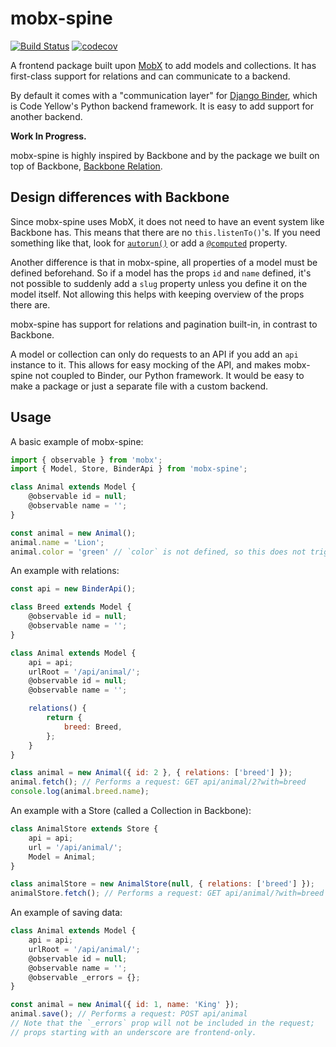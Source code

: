 # mobx-spine

[![Build Status](https://travis-ci.org/CodeYellowBV/mobx-spine.svg?branch=master)](https://travis-ci.org/CodeYellowBV/mobx-spine)
[![codecov](https://codecov.io/gh/CodeYellowBV/mobx-spine/branch/master/graph/badge.svg)](https://codecov.io/gh/CodeYellowBV/mobx-spine)

A frontend package built upon [MobX](https://mobx.js.org/) to add models and collections. It has first-class support for relations and can communicate to a backend.

By default it comes with a "communication layer" for [Django Binder](https://github.com/CodeYellowBV/django-binder), which is Code Yellow's Python backend framework. It is easy to add support for another backend.

**Work In Progress.**

mobx-spine is highly inspired by Backbone and by the package we built on top of Backbone, [Backbone Relation](https://github.com/CodeYellowBV/backbone-relation).

## Design differences with Backbone

Since mobx-spine uses MobX, it does not need to have an event system like Backbone has. This means that there are no `this.listenTo()`'s. If you need something like that, look for [`autorun()`](https://mobx.js.org/refguide/autorun.html) or add a [`@computed`](https://mobx.js.org/refguide/computed-decorator.html) property.

Another difference is that in mobx-spine, all properties of a model must be defined beforehand. So if a model has the props `id` and `name` defined, it's not possible to suddenly add a `slug` property unless you define it on the model itself. Not allowing this helps with keeping overview of the props there are.

mobx-spine has support for relations and pagination built-in, in contrast to Backbone.

A model or collection can only do requests to an API if you add an `api` instance to it. This allows for easy mocking of the API, and makes mobx-spine not coupled to Binder, our Python framework. It would be easy to make a package or just a separate file with a custom backend.

## Usage

A basic example of mobx-spine:

```js
import { observable } from 'mobx';
import { Model, Store, BinderApi } from 'mobx-spine';

class Animal extends Model {
    @observable id = null;
    @observable name = '';
}

const animal = new Animal();
animal.name = 'Lion';
animal.color = 'green' // `color` is not defined, so this does not trigger a re-render if used in a component.
```

An example with relations:

```js
const api = new BinderApi();

class Breed extends Model {
    @observable id = null;
    @observable name = '';
}

class Animal extends Model {
    api = api;
    urlRoot = '/api/animal/';
    @observable id = null;
    @observable name = '';

    relations() {
        return {
            breed: Breed,
        };
    }
}

class animal = new Animal({ id: 2 }, { relations: ['breed'] });
animal.fetch(); // Performs a request: GET api/animal/2?with=breed
console.log(animal.breed.name);
```

An example with a Store (called a Collection in Backbone):

```js
class AnimalStore extends Store {
    api = api;
    url = '/api/animal/';
    Model = Animal;
}

class animalStore = new AnimalStore(null, { relations: ['breed'] });
animalStore.fetch(); // Performs a request: GET api/animal/?with=breed
```

An example of saving data:

```js
class Animal extends Model {
    api = api;
    urlRoot = '/api/animal/';
    @observable id = null;
    @observable name = '';
    @observable _errors = {};
}

const animal = new Animal({ id: 1, name: 'King' });
animal.save(); // Performs a request: POST api/animal
// Note that the `_errors` prop will not be included in the request;
// props starting with an underscore are frontend-only.
```
